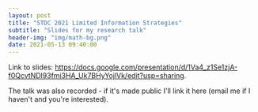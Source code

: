 ```yaml
---
layout: post
title: "STDC 2021 Limited Information Strategies"
subtitle: "Slides for my research talk"
header-img: "img/math-bg.png"
date: 2021-05-13 09:40:00
---
```


Link to slides:
<https://docs.google.com/presentation/d/1Va4_z1Se1zjA-f0QcvtNDl93fmi3HA_Uk7BHyYojlVk/edit?usp=sharing>. 

The talk was also recorded - if it's made public I'll link it here (email me if I haven't and you're interested).
